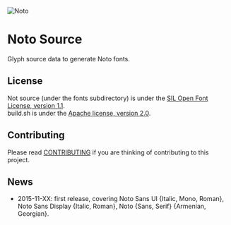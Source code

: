 ![Noto](images/noto.png)
# Noto Source
Glyph source data to generate Noto fonts.

## License

Not source (under the fonts subdirectory) is under the
[SIL Open Font License, version 1.1](fonts/LICENSE).<br/>
build.sh is under the [Apache license, version 2.0](./LICENSE).

## Contributing

Please read [CONTRIBUTING](CONTRIBUTING.md) if you are thinking of contributing to this project.

## News

* 2015-11-XX: first release, covering Noto Sans UI {Italic, Mono, Roman}, Noto Sans Display {Italic, Roman}, Noto {Sans, Serif} {Armenian, Georgian}.

